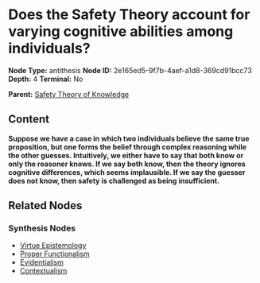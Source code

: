 # Does the Safety Theory account for varying cognitive abilities among individuals?

**Node Type:** antithesis
**Node ID:** 2e165ed5-9f7b-4aef-a1d8-369cd91bcc73
**Depth:** 4
**Terminal:** No

**Parent:** [Safety Theory of Knowledge](safety-theory-of-knowledge-synthesis-41b802e9-2c4c-4559-b3dd-29f10449b06f.md)

## Content

**Suppose we have a case in which two individuals believe the same true proposition, but one forms the belief through complex reasoning while the other guesses. Intuitively, we either have to say that both know or only the reasoner knows. If we say both know, then the theory ignores cognitive differences, which seems implausible. If we say the guesser does not know, then safety is challenged as being insufficient.**

## Related Nodes

### Synthesis Nodes

- [Virtue Epistemology](virtue-epistemology-synthesis-490ab446-ad61-4861-9db4-bc95471f857c.md)
- [Proper Functionalism](proper-functionalism-synthesis-68db600b-16b5-4408-8a6a-11c03c1a852d.md)
- [Evidentialism](evidentialism-synthesis-83105a4a-b112-4a6f-b1fb-1dbb82afa098.md)
- [Contextualism](contextualism-synthesis-155d9f08-a05f-482f-b253-18d9d0919a7b.md)
